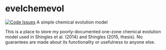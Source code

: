 # evelchemevol
[![Code Issues](https://www.quantifiedcode.com/api/v1/project/dfb2f16325b94bb989a6e9a5ae0fb5d2/badge.svg)](https://www.quantifiedcode.com/app/project/dfb2f16325b94bb989a6e9a5ae0fb5d2)
A simple chemical evolution model

This is a place to store my poorly-documented one-zone chemical evolution model used in Shingles et al. (2014) and Shingles (2015, thesis).
No guarantees are made about its functionality or usefulness to anyone else.
